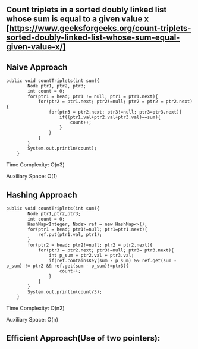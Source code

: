 ## Count triplets in a sorted doubly linked list whose sum is equal to a given value x [https://www.geeksforgeeks.org/count-triplets-sorted-doubly-linked-list-whose-sum-equal-given-value-x/]

## Naive Approach 
```
public void countTriplets(int sum){
        Node ptr1, ptr2, ptr3;
        int count = 0;
        for(ptr1 = head; ptr1 != null; ptr1 = ptr1.next){
            for(ptr2 = ptr1.next; ptr2!=null; ptr2 = ptr2 = ptr2.next){
                for(ptr3 = ptr2.next; ptr3!=null; ptr3=ptr3.next){
                    if((ptr1.val+ptr2.val+ptr3.val)==sum){
                        count++;
                    }
                }
            }
        }
        System.out.println(count);
    }
```

Time Complexity: O(n3) 

Auxiliary Space: O(1)

## Hashing Approach

```
public void countTriplets(int sum){
        Node ptr1,ptr2,ptr3;
        int count = 0;
        HashMap<Integer, Node> ref = new HashMap<>();
        for(ptr1 = head; ptr1!=null; ptr1=ptr1.next){
            ref.put(ptr1.val, ptr1);
        }
        for(ptr2 = head; ptr2!=null; ptr2 = ptr2.next){
            for(ptr3 = ptr2.next; ptr3!=null; ptr3= ptr3.next){
                int p_sum = ptr2.val + ptr3.val;
                if(ref.containsKey(sum - p_sum) && ref.get(sum - p_sum) != ptr2 && ref.get(sum - p_sum)!=ptr3){
                    count++;
                }
            }
        }
        System.out.println(count/3);
    }
```

Time Complexity: O(n2) 

Auxiliary Space: O(n)

## Efficient Approach(Use of two pointers):

```

```

